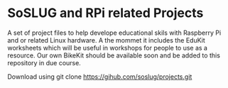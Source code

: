 SoSLUG and RPi related Projects
===============================

A set of project files to help develope educational skils with Raspberry Pi and or related Linux hardware. A the mommet it includes the EduKit worksheets which will be useful in workshops for people to use as a resource. Our own BikeKit should be available soon and be added to this repository in due course. 


Download using git clone https://gihub.com/soslug/projects.git



